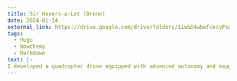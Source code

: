 ```yaml
---
title: Sir Hovers-a-Lot (Drone)
date: 2024-01-14
external_link: https://drive.google.com/drive/folders/1iw5D4wbwfcecyPsg6_81mdaVSpeTGBU_
tags:
  - Hugo
  - Wowchemy
  - Markdown
text: |- 
I developed a quadcopter drone equipped with advanced autonomy and mapping capabilities. The project integrates SLAM (Simultaneous Localization and Mapping) using Hector SLAM for 2D mapping and ORB-SLAM3 for 3D visual-inertial navigation. To enable autonomous flight, I implemented behavioral cloning, allowing the drone to learn and replicate human-controlled maneuvers. 
---
```



<!--more-->
